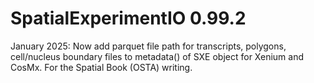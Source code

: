 # SpatialExperimentIO 0.99.2
January 2025: Now add parquet file path for transcripts, polygons, cell/nucleus boundary files 
to metadata() of SXE object for Xenium and CosMx. For the Spatial Book (OSTA) writing. 